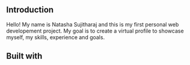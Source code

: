 ## Introduction
Hello! My name is Natasha Sujitharaj and this is my first personal web developement project. My goal is to create a virtual profile to showcase myself, my skills, experience and goals.

## Built with
